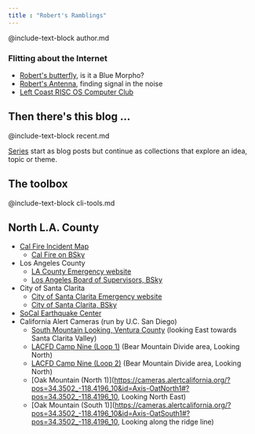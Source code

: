 ```yaml
---
title : "Robert's Ramblings"
---
```


@include-text-block author.md

### Flitting about the Internet

- <a rel="me" href="https://bsky.app/profile/rsdoiel.bsky.social">Robert's butterfly</a>, is it a Blue Morpho?
- [Robert's Antenna](https://rsdoiel.github.io/antenna "experimental feed aggregation and search"), finding signal in the noise
- [Left Coast RISC OS Computer Club](https://left-coast-risc-os-computer-club.github.io "A tiny virtual RISC OS club")

## Then there's this blog ...

@include-text-block recent.md

[Series](./series/index.md) start as blog posts but continue as collections that explore an idea, topic or theme.

The toolbox
-----------

@include-text-block cli-tools.md

North L.A. County
-----------------

- [Cal Fire Incident Map](https://www.fire.ca.gov/incidents)
  - [Cal Fire on BSky](https://bsky.app/profile/calfire.bsky.social)
- Los Angeles County
  - [LA County Emergency website](https://www.lacounty.gov/emergency/ "L.A. County Emergency Response Website")
  - [Los Angeles Board of Supervisors, BSky](https://bsky.app/profile/lacountybos.bsky.social)
- City of Santa Clarita
  - [City of Santa Clarita Emergency website](https://santaclaritaemergency.com/ "Santa Clarita City emergency website")
  - [City of Santa Clarita, BSky](https://bsky.app/profile/cityofsantaclarita.bsky.social, "probably crickets, givin the politics")
- [SoCal Earthquake Center](https://scedc.caltech.edu/recent/Quakes/quakes0.html "at Caltech")
- California Alert Cameras (run by U.C. San Diego)
  - [South Mountain Looking, Ventura County](https://ops.alertcalifornia.org/cam-console/15801) (looking East towards Santa Clarita Valley)
  - [LACFD Camp Nine (Loop 1)](https://cameras.alertcalifornia.org/?pos=34.3502_-118.4196_10&id=Axis-Loop1) (Bear Mountain Divide area, Looking North)
  - [LACFD Camp Nine (Loop 2)](https://cameras.alertcalifornia.org/?pos=34.3500_-118.4200_10&id=Axis-Loop2) (Bear Mountain Divide area, Looking North)
  - [Oak Mountain (North 1)](https://cameras.alertcalifornia.org/?pos=34.3502_-118.4196_10&id=Axis-OatNorth1#?pos=34.3502_-118.4196_10, Looking North East)
  - [Oak Mountain (South 1)](https://cameras.alertcalifornia.org/?pos=34.3502_-118.4196_10&id=Axis-OatSouth1#?pos=34.3502_-118.4196_10, Looking along the ridge line)

